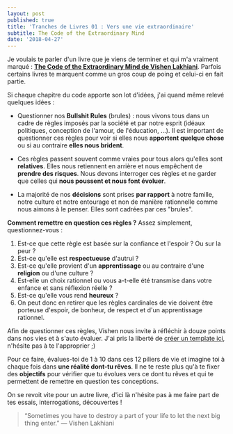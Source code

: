 ```yaml
---
layout: post
published: true
title: 'Tranches de Livres 01 : Vers une vie extraordinaire'
subtitle: The Code of the Extraordinary Mind
date: '2018-04-27'
---
```

Je voulais te parler d'un livre que je viens de terminer et qui m'a vraiment marqué : **[The Code of the Extraordinary Mind de Vishen Lakhiani](https://amzn.to/2r3MLlg)**. Parfois certains livres te marquent comme un gros coup de poing et celui-ci en fait partie.

Si chaque chapitre du code apporte son lot d'idées, j'ai quand même relevé quelques idées :

- Questionner nos **Bullshit Rules** (brules) : nous vivons tous dans un cadre de règles imposés par la société et par notre esprit (idéaux politiques, conception de l'amour, de l'éducation, ...). Il est important de questionner ces règles pour voir si elles nous **apportent quelque chose** ou si au contraire **elles nous brident**.

- Ces règles passent souvent comme vraies pour tous alors qu'elles sont **relatives**. Elles nous retiennent en arrière et nous empêchent de **prendre des risques**. Nous devons interroger ces règles et ne garder que celles qui **nous poussent et nous font évoluer**.

- La majorité de nos **décisions** sont prises **par rapport** à notre famille, notre culture et notre entourage et non de manière rationnelle comme nous aimons à le penser. Elles sont cadrées par ces "brules".

**Comment remettre en question ces règles ?** Assez simplement, questionnez-vous :

1. Est-ce que cette règle est basée sur la confiance et l'espoir ? Ou sur la peur ?
2. Est-ce qu'elle est **respectueuse** d'autrui ?
3. Est-ce qu'elle provient d'un **apprentissage** ou au contraire d'une **religion** ou d'une culture ? 
4. Est-elle un choix rationnel ou vous a-t-elle été transmise dans votre enfance et sans réflexion réelle ?
5. Est-ce qu'elle vous rend **heureux** ?
6. On peut donc en retirer que les règles cardinales de vie doivent être porteuse d'espoir, de bonheur, de respect et d'un apprentissage rationnel.

Afin de questionner ces règles, Vishen nous invite à réfléchir à douze points dans nos vies et à s'auto évaluer. J'ai pris la liberté de [créer un template ici](https://docs.google.com/spreadsheets/d/1JGvHwgAGgxySrdrwyLK8I3ZRc_tQvRKTb3Lbo9sGJys/edit?usp=sharing), n'hésite pas à te l'approprier ;)

Pour ce faire, évalues-toi de 1 à 10 dans ces 12 piliers de vie et imagine toi à chaque fois dans **une réalité dont-tu rêves**. Il ne te reste plus qu'à te fixer des **objectifs** pour vérifier que tu évolues vers ce dont tu rêves et qui te permettent de remettre en question tes conceptions.

On se revoit vite pour un autre livre, d'ici là n'hésite pas à me faire part de tes essais, interrogations, découvertes !

> “Sometimes you have to destroy a part of your life to let the next big thing enter.”
—&nbsp;Vishen Lakhiani
